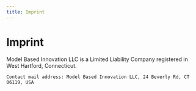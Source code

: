 ```yaml
---
title: Imprint
---
```


# Imprint

Model Based Innovation LLC is a Limited Liability Company registered in West Hartford, Connecticut.

```
Contact mail address: Model Based Innovation LLC, 24 Beverly Rd, CT 06119, USA
```
